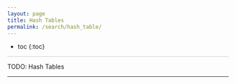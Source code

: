 ```yaml
---
layout: page
title: Hash Tables
permalink: /search/hash_table/
---
```


* toc
{:toc}

<hr style="height:1px; border:none; color:#ccc; background-color:#ccc;">

TODO: Hash Tables

---